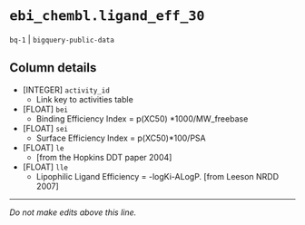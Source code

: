 # `ebi_chembl.ligand_eff_30`
`bq-1` | `bigquery-public-data`

## Column details
* [INTEGER]   `activity_id`
  - Link key to activities table
* [FLOAT]     `bei`
  - Binding Efficiency Index = p(XC50) *1000/MW_freebase
* [FLOAT]     `sei`
  - Surface Efficiency Index = p(XC50)*100/PSA
* [FLOAT]     `le`
  - [from the Hopkins DDT paper 2004]
* [FLOAT]     `lle`
  - Lipophilic Ligand Efficiency = -logKi-ALogP. [from Leeson NRDD 2007]

-------------------------------------------------------------------------------
*Do not make edits above this line.*
